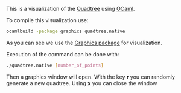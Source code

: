 This is a visualization of the [Quadtree](https://en.wikipedia.org/wiki/Quadtree) using [OCaml](https://ocaml.org/).

To compile this visualization use:

```bash
ocamlbuild -package graphics quadtree.native
```
As you can see we use the [Graphics package](https://caml.inria.fr/pub/docs/manual-ocaml/libref/Graphics.html#VALdraw_circle) for visualization.

Execution of the command can be done with:
```bash
./quadtree.native [number_of_points]
```

Then a graphics window will open. With the key **r** you can randomly generate a new quadtree. Using **x** you can close the window
